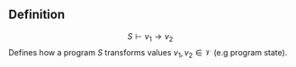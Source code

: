 ## Definition
$$S \vdash v_1 \to v_2$$
Defines how a program $S$ transforms values $v_1, v_2 \in \mathcal{V}$ (e.g program state).